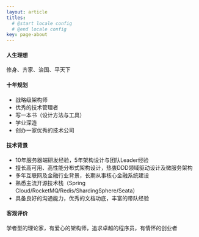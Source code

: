 ```yaml
---
layout: article
titles:
  # @start locale config
  # @end locale config
key: page-about
---
```


#### 人生理想

修身、齐家、治国、平天下  

#### 十年规划

- 战略级架构师
- 优秀的技术管理者
- 写一本书（设计方法与工具）
- 学业深造
- 创办一家优秀的技术公司

#### 技术背景

- 10年服务器端研发经验，5年架构设计与团队Leader经验
- 擅长高可用、高性能分布式架构设计，热衷DDD领域驱动设计及微服务架构
- 多年互联网及金融行业背景，长期从事核心金融系统建设
- 熟悉主流开源技术栈（Spring Cloud/RocketMQ/Redis/ShardingSphere/Seata）
- 具备良好的沟通能力，优秀的文档功底，丰富的带队经验

#### 客观评价

学者型的理论家，有爱心的架构师，追求卓越的程序员，有情怀的创业者





